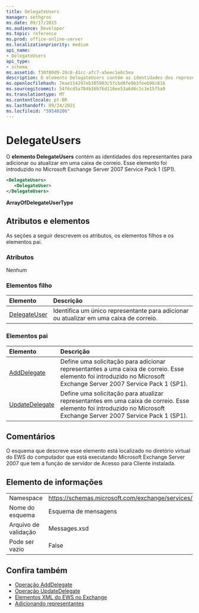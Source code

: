 ```yaml
---
title: DelegateUsers
manager: sethgros
ms.date: 09/17/2015
ms.audience: Developer
ms.topic: reference
ms.prod: office-online-server
ms.localizationpriority: medium
api_name:
- DelegateUsers
api_type:
- schema
ms.assetid: f30f80d9-20c8-41cc-afc7-a5eec1e0c5ea
description: O elemento DelegateUsers contém as identidades dos representantes para adicionar ou atualizar em uma caixa de correio. Esse elemento foi introduzido no Microsoft Exchange Server 2007 Service Pack 1 (SP1).
ms.openlocfilehash: 7eae154297eb385903c57cbd8fe9b3feeb96c816
ms.sourcegitcommit: 54f6cd5a704b36b76d110ee53a6d6c1c3e15f5a9
ms.translationtype: MT
ms.contentlocale: pt-BR
ms.lasthandoff: 09/24/2021
ms.locfileid: "59540206"
---
```

# <a name="delegateusers"></a>DelegateUsers

O **elemento DelegateUsers** contém as identidades dos representantes para adicionar ou atualizar em uma caixa de correio. Esse elemento foi introduzido no Microsoft Exchange Server 2007 Service Pack 1 (SP1). 
  
```xml
<DelegateUsers>
   <DelegateUser>
</DelegateUsers>
```

**ArrayOfDelegateUserType**

## <a name="attributes-and-elements"></a>Atributos e elementos

As seções a seguir descrevem os atributos, os elementos filhos e os elementos pai.
  
### <a name="attributes"></a>Atributos

Nenhum
  
### <a name="child-elements"></a>Elementos filho

|**Elemento**|**Descrição**|
|:-----|:-----|
|[DelegateUser](delegateuser.md) <br/> |Identifica um único representante para adicionar ou atualizar em uma caixa de correio.  <br/> |
   
### <a name="parent-elements"></a>Elementos pai

|**Elemento**|**Descrição**|
|:-----|:-----|
|[AddDelegate](adddelegate.md) <br/> |Define uma solicitação para adicionar representantes a uma caixa de correio. Esse elemento foi introduzido no Microsoft Exchange Server 2007 Service Pack 1 (SP1).  <br/> |
|[UpdateDelegate](updatedelegate.md) <br/> |Define uma solicitação para atualizar representantes em uma caixa de correio. Esse elemento foi introduzido no Microsoft Exchange Server 2007 Service Pack 1 (SP1).  <br/> |
   
## <a name="remarks"></a>Comentários

O esquema que descreve esse elemento está localizado no diretório virtual do EWS do computador que está executando Microsoft Exchange Server 2007 que tem a função de servidor de Acesso para Cliente instalada.
  
## <a name="element-information"></a>Elemento de informações

|||
|:-----|:-----|
|Namespace  <br/> |https://schemas.microsoft.com/exchange/services/2006/messages  <br/> |
|Nome do esquema  <br/> |Esquema de mensagens  <br/> |
|Arquivo de validação  <br/> |Messages.xsd  <br/> |
|Pode ser vazio  <br/> |False  <br/> |
   
## <a name="see-also"></a>Confira também

- [Operação AddDelegate](adddelegate-operation.md) 
- [Operação UpdateDelegate](updatedelegate-operation.md)
- [Elementos XML do EWS no Exchange](ews-xml-elements-in-exchange.md)
- [Adicionando representantes](https://msdn.microsoft.com/library/3a744150-66a3-4a13-9433-793603ba5038%28Office.15%29.aspx)

